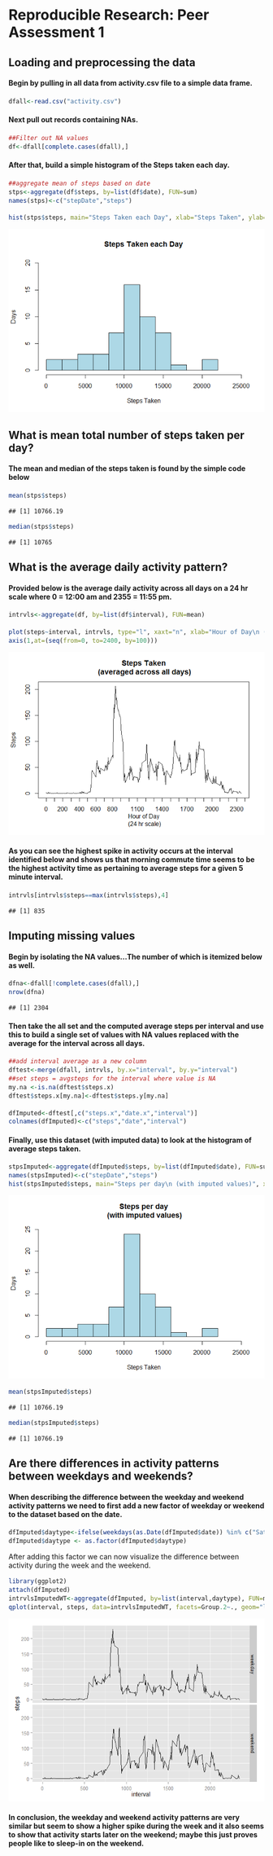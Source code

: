 # Reproducible Research: Peer Assessment 1


## Loading and preprocessing the data
#### Begin by pulling in all data from activity.csv file to a simple data frame.

```r
dfall<-read.csv("activity.csv")
```

#### Next pull out records containing NAs.

```r
##Filter out NA values
df<-dfall[complete.cases(dfall),]
```

#### After that, build a simple histogram of the Steps taken each day.

```r
##aggregate mean of steps based on date
stps<-aggregate(df$steps, by=list(df$date), FUN=sum)
names(stps)<-c("stepDate","steps")

hist(stps$steps, main="Steps Taken each Day", xlab="Steps Taken", ylab="Days", ylim=c(0,20), xlim=c(0,25000), breaks=9, col="lightblue")
```

![](./PA1_template_files/figure-html/unnamed-chunk-3-1.png) 


## What is mean total number of steps taken per day?
#### The mean and median of the steps taken is found by the simple code below

```r
mean(stps$steps)
```

```
## [1] 10766.19
```

```r
median(stps$steps)
```

```
## [1] 10765
```


## What is the average daily activity pattern?
#### Provided below is the average daily activity across all days on a 24 hr scale where 0 = 12:00 am and 2355 = 11:55 pm.

```r
intrvls<-aggregate(df, by=list(df$interval), FUN=mean)

plot(steps~interval, intrvls, type="l", xaxt="n", xlab="Hour of Day\n (24 hr scale)", ylab="Steps", main="Steps Taken\n (averaged across all days)")
axis(1,at=(seq(from=0, to=2400, by=100)))
```

![](./PA1_template_files/figure-html/unnamed-chunk-5-1.png) 

#### As you can see the highest spike in activity occurs at the interval identified below and shows us that morning commute time seems to be the highest activity time as pertaining to average steps for a given 5 minute interval. 

```r
intrvls[intrvls$steps==max(intrvls$steps),4]
```

```
## [1] 835
```

## Imputing missing values
#### Begin by isolating the NA values...The number of which is itemized below as well.

```r
dfna<-dfall[!complete.cases(dfall),]
nrow(dfna)
```

```
## [1] 2304
```
#### Then take the all set and the computed average steps per interval and use this to build a single set of values with NA values replaced with the average for the interval across all days.

```r
##add interval average as a new column
dftest<-merge(dfall, intrvls, by.x="interval", by.y="interval")
##set steps = avgsteps for the interval where value is NA
my.na <-is.na(dftest$steps.x)
dftest$steps.x[my.na]<-dftest$steps.y[my.na]

dfImputed<-dftest[,c("steps.x","date.x","interval")]
colnames(dfImputed)<-c("steps","date","interval")
```

#### Finally, use this dataset (with imputed data) to look at the histogram of average steps taken.

```r
stpsImputed<-aggregate(dfImputed$steps, by=list(dfImputed$date), FUN=sum)
names(stpsImputed)<-c("stepDate","steps")
hist(stpsImputed$steps, main="Steps per day\n (with imputed values)", xlab="Steps Taken", ylab="Days", ylim=c(0,25), xlim=c(0,25000), breaks=9, col="lightblue")
```

![](./PA1_template_files/figure-html/unnamed-chunk-9-1.png) 

```r
mean(stpsImputed$steps)
```

```
## [1] 10766.19
```

```r
median(stpsImputed$steps)
```

```
## [1] 10766.19
```


## Are there differences in activity patterns between weekdays and weekends?
#### When describing the difference between the weekday and weekend activity patterns we need to first add a new factor of weekday or weekend to the dataset based on the date.

```r
dfImputed$daytype<-ifelse(weekdays(as.Date(dfImputed$date)) %in% c("Saturday","Sunday"), "weekend", "weekday")
dfImputed$daytype <- as.factor(dfImputed$daytype)
```

After adding this factor we can now visualize the difference between activity during the week and the weekend.

```r
library(ggplot2)
attach(dfImputed)
intrvlsImputedWT<-aggregate(dfImputed, by=list(interval,daytype), FUN=mean)
qplot(interval, steps, data=intrvlsImputedWT, facets=Group.2~., geom="line")
```

![](./PA1_template_files/figure-html/unnamed-chunk-11-1.png) 

#### In conclusion, the weekday and weekend activity patterns are very similar but seem to show a higher spike during the week and it also seems to show that  activity starts later on the weekend; maybe this just proves people like to sleep-in on the weekend.
